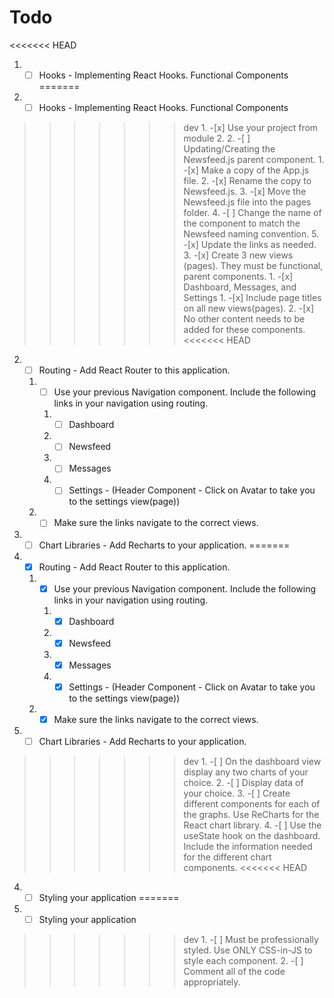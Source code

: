 
# Todo

<<<<<<< HEAD
1)	-[ ] Hooks - Implementing React Hooks. Functional Components
=======
1) -[ ] Hooks - Implementing React Hooks. Functional Components
>>>>>>> dev
    1. -[x] Use your project from module 2.
    2. -[ ] Updating/Creating the Newsfeed.js parent component.
        1. -[x] Make a copy of the App.js file.
        2. -[x] Rename the copy to Newsfeed.js.
        3. -[x] Move the Newsfeed.js file into the pages folder.
        4. -[ ] Change the name of the component to match the Newsfeed naming convention.
        5. -[x] Update the links as needed.
    3. -[x] Create 3 new views (pages). They must be functional, parent components.
        1. -[x] Dashboard, Messages, and Settings
            1. -[x] Include page titles on all new views(pages).
            2. -[x] No other content needs to be added for these components.
<<<<<<< HEAD
2)	-[ ] Routing - Add React Router to this application.
    1. -[ ] Use your previous Navigation component. Include the following links in your navigation using routing.
        1. -[ ] Dashboard
        2. -[ ] Newsfeed
        3. -[ ] Messages
        4. -[ ] Settings - (Header Component - Click on Avatar to take you to the settings view(page))
    2. -[ ] Make sure the links navigate to the correct views.
3)	-[ ] Chart Libraries - Add Recharts to your application.
=======
2) -[x] Routing - Add React Router to this application.
    1. -[x] Use your previous Navigation component. Include the following links in your navigation using routing.
        1. -[x] Dashboard
        2. -[x] Newsfeed
        3. -[x] Messages
        4. -[x] Settings - (Header Component - Click on Avatar to take you to the settings view(page))
    2. -[x] Make sure the links navigate to the correct views.
3) -[ ] Chart Libraries - Add Recharts to your application.
>>>>>>> dev
    1. -[ ] On the dashboard view display any two charts of your choice.
    2. -[ ] Display data of your choice.
    3. -[ ] Create different components for each of the graphs. Use ReCharts for the React chart library.
    4. -[ ] Use the useState hook on the dashboard. Include the information needed for the different chart components.
<<<<<<< HEAD
4)	-[ ] Styling your application
=======
4) -[ ] Styling your application
>>>>>>> dev
    1. -[ ] Must be professionally styled. Use ONLY CSS-in-JS to style each component.
    2. -[ ] Comment all of the code appropriately.

